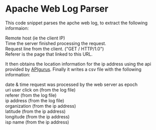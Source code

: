 # Apache Web Log Parser

This code snippet parses the apche web log, to extract the following informaion:

Remote host (ie the client IP)  
Time the server finished processing the request.  
Request line from the client. ("GET / HTTP/1.0")  
Referer is the page that linked to this URL.  

It then obtains the location information for the ip address using the api provided by [APIgurus](http://www.apigurus.com/). Finally it writes a csv file with the following information:

date & time request was processed by the web server as epoch  
uri user click on (from the log file)  
referer (from the log file)  
ip address (from the log file)  
organization (from the ip address)  
latitude (from the ip address)  
longitude (from the ip address)  
isp name (from the ip address)  
